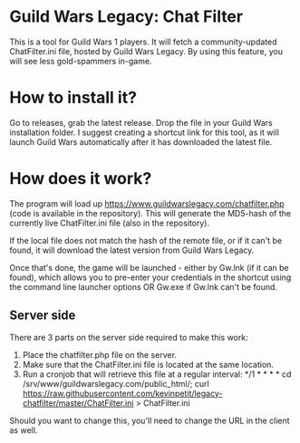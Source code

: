 # Guild Wars Legacy: Chat Filter

This is a tool for Guild Wars 1 players. It will fetch a community-updated ChatFilter.ini file, hosted by Guild Wars Legacy.
By using this feature, you will see less gold-spammers in-game.

# How to install it?
Go to releases, grab the latest release. Drop the file in your Guild Wars installation folder.
I suggest creating a shortcut link for this tool, as it will launch Guild Wars automatically after it has downloaded the latest file.

# How does it work?
The program will load up https://www.guildwarslegacy.com/chatfilter.php (code is available in the repository).
This will generate the MD5-hash of the currently live ChatFilter.ini file (also in the repository).

If the local file does not match the hash of the remote file, or if it can't be found, it will download the latest version from Guild Wars Legacy.

Once that's done, the game will be launched - either by Gw.lnk (if it can be found), which allows you to pre-enter your credentials in the shortcut using the command line launcher options OR Gw.exe if Gw.lnk can't be found.

## Server side
There are 3 parts on the server side required to make this work:
1. Place the chatfilter.php file on the server.
2. Make sure that the ChatFilter.ini file is located at the same location.
3. Run a cronjob that will retrieve this file at a regular interval: */1 * * * * cd /srv/www/guildwarslegacy.com/public_html/; curl https://raw.githubusercontent.com/kevinpetit/legacy-chatfilter/master/ChatFilter.ini > ChatFilter.ini

Should you want to change this, you'll need to change the URL in the client as well.
